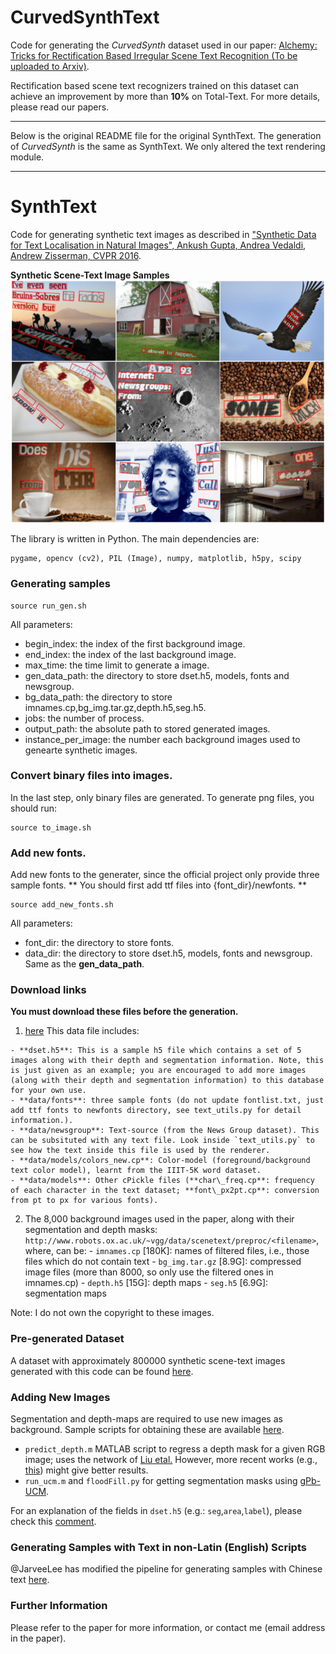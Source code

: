 # CurvedSynthText

Code for generating the _CurvedSynth_ dataset used in our paper: [Alchemy: Tricks for Rectification Based Irregular Scene Text Recognition (To be uploaded to Arxiv)](https://github.com/Jyouhou/ICDAR2019-ArT-Recognition-Alchemy). 

Rectification based scene text recognizers trained on this dataset can achieve an improvement by more than __10%__ on Total-Text. For more details, please read our papers. 

-----

Below is the original README file for the original SynthText. The generation of _CurvedSynth_ is the same as SynthText. We only altered the text rendering module. 

----

# SynthText
Code for generating synthetic text images as described in ["Synthetic Data for Text Localisation in Natural Images", Ankush Gupta, Andrea Vedaldi, Andrew Zisserman, CVPR 2016](http://www.robots.ox.ac.uk/~vgg/data/scenetext/).


**Synthetic Scene-Text Image Samples**
![Synthetic Scene-Text Samples](samples.png "Synthetic Samples")

The library is written in Python. The main dependencies are:

```
pygame, opencv (cv2), PIL (Image), numpy, matplotlib, h5py, scipy
```

### Generating samples

```
source run_gen.sh
```

All parameters:
  - begin_index: the index of the first background image.
  - end_index: the index of the last background image.
  - max_time: the time limit to generate a image.
  - gen_data_path: the directory to store dset.h5, models, fonts and newsgroup.
  - bg_data_path: the directory to store imnames.cp,bg_img.tar.gz,depth.h5,seg.h5.
  - jobs: the number of process.
  - output_path: the absolute path to stored generated images.
  - instance_per_image: the number each background images used to genearte synthetic images.

### Convert binary files into images.

In the last step, only binary files are generated. To generate png files, you should run:

```
source to_image.sh
```

### Add new fonts.

Add new fonts to the generater, since the official project only provide three sample fonts. ** You should first add ttf files into {font_dir}/newfonts. **

```
source add_new_fonts.sh
```

All parameters:
  - font_dir: the directory to store fonts.
  - data_dir: the directory to store dset.h5, models, fonts and newsgroup. Same as the **gen_data_path**.

### Download links
**You must download these files before the generation.**

  1. [here](http://www.robots.ox.ac.uk/~ankush/data.tar.gz) This data file includes:

    - **dset.h5**: This is a sample h5 file which contains a set of 5 images along with their depth and segmentation information. Note, this is just given as an example; you are encouraged to add more images (along with their depth and segmentation information) to this database for your own use.
    - **data/fonts**: three sample fonts (do not update fontlist.txt, just add ttf fonts to newfonts directory, see text_utils.py for detail information.).
    - **data/newsgroup**: Text-source (from the News Group dataset). This can be subsituted with any text file. Look inside `text_utils.py` to see how the text inside this file is used by the renderer.
    - **data/models/colors_new.cp**: Color-model (foreground/background text color model), learnt from the IIIT-5K word dataset.
    - **data/models**: Other cPickle files (**char\_freq.cp**: frequency of each character in the text dataset; **font\_px2pt.cp**: conversion from pt to px for various fonts).
  2. The 8,000 background images used in the paper, along with their segmentation and depth masks:
  `http://www.robots.ox.ac.uk/~vgg/data/scenetext/preproc/<filename>`, where, <filename> can be:
    - `imnames.cp` [180K]: names of filtered files, i.e., those files which do not contain text
    - `bg_img.tar.gz` [8.9G]: compressed image files (more than 8000, so only use the filtered ones in imnames.cp)
    - `depth.h5` [15G]: depth maps
    - `seg.h5` [6.9G]: segmentation maps

Note: I do not own the copyright to these images.

### Pre-generated Dataset
A dataset with approximately 800000 synthetic scene-text images generated with this code can be found [here](http://www.robots.ox.ac.uk/~vgg/data/scenetext/).

### Adding New Images
Segmentation and depth-maps are required to use new images as background. Sample scripts for obtaining these are available [here](https://github.com/ankush-me/SynthText/tree/master/prep_scripts).

* `predict_depth.m` MATLAB script to regress a depth mask for a given RGB image; uses the network of [Liu etal.](https://bitbucket.org/fayao/dcnf-fcsp/) However, more recent works (e.g., [this](https://github.com/iro-cp/FCRN-DepthPrediction)) might give better results.
* `run_ucm.m` and `floodFill.py` for getting segmentation masks using [gPb-UCM](https://github.com/jponttuset/mcg).

For an explanation of the fields in `dset.h5` (e.g.: `seg`,`area`,`label`), please check this [comment](https://github.com/ankush-me/SynthText/issues/5#issuecomment-274490044).

### Generating Samples with Text in non-Latin (English) Scripts
@JarveeLee has modified the pipeline for generating samples with Chinese text [here](https://github.com/JarveeLee/SynthText_Chinese_version).

### Further Information
Please refer to the paper for more information, or contact me (email address in the paper).


